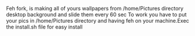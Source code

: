 Feh fork, is making all of yours wallpapers from /home/Pictures directory desktop background and slide them every 60 sec To work you have to put your pics in /home/Pictures directory and having feh on your machine.Exec the install.sh file for easy install
